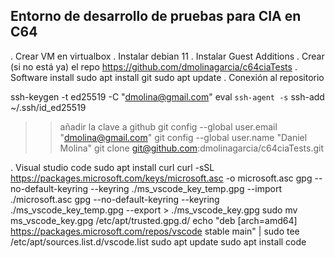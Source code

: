Entorno de desarrollo de pruebas para CIA en C64
-----------------------------------------------------------------------
 . Crear VM en virtualbox
 . Instalar debian 11
 . Instalar Guest Additions
 . Crear (si no está ya) el repo https://github.com/dmolinagarcia/c64ciaTests
 . Software install
sudo apt install git
sudo apt update
 . Conexión al repositorio

ssh-keygen -t ed25519 -C "dmolina@gmail.com"
eval `ssh-agent -s`
ssh-add ~/.ssh/id_ed25519
>> añadir la clave a github
git config --global user.email "dmolina@gmail.com"
git config --global user.name "Daniel Molina"
git clone git@github.com:dmolinagarcia/c64ciaTests.git

 . Visual studio code
sudo apt install curl
curl -sSL https://packages.microsoft.com/keys/microsoft.asc -o microsoft.asc
gpg --no-default-keyring --keyring ./ms_vscode_key_temp.gpg --import ./microsoft.asc
gpg --no-default-keyring --keyring ./ms_vscode_key_temp.gpg --export > ./ms_vscode_key.gpg
sudo mv ms_vscode_key.gpg /etc/apt/trusted.gpg.d/
echo "deb [arch=amd64] https://packages.microsoft.com/repos/vscode stable main" | sudo tee /etc/apt/sources.list.d/vscode.list
sudo apt update
sudo apt install code

